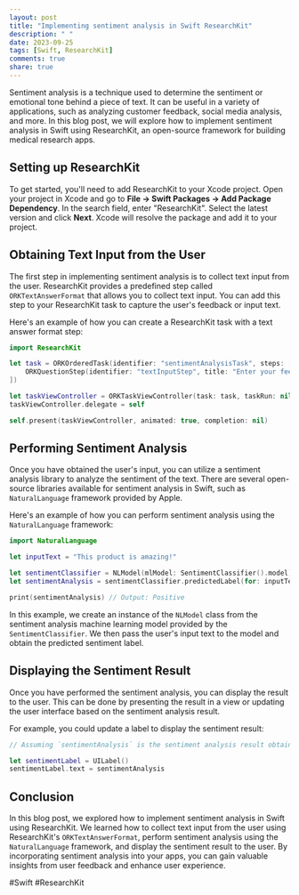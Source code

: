 ```yaml
---
layout: post
title: "Implementing sentiment analysis in Swift ResearchKit"
description: " "
date: 2023-09-25
tags: [Swift, ResearchKit]
comments: true
share: true
---
```


Sentiment analysis is a technique used to determine the sentiment or emotional tone behind a piece of text. It can be useful in a variety of applications, such as analyzing customer feedback, social media analysis, and more. In this blog post, we will explore how to implement sentiment analysis in Swift using ResearchKit, an open-source framework for building medical research apps.

## Setting up ResearchKit

To get started, you'll need to add ResearchKit to your Xcode project. Open your project in Xcode and go to **File -> Swift Packages -> Add Package Dependency**. In the search field, enter "ResearchKit". Select the latest version and click **Next**. Xcode will resolve the package and add it to your project.

## Obtaining Text Input from the User

The first step in implementing sentiment analysis is to collect text input from the user. ResearchKit provides a predefined step called `ORKTextAnswerFormat` that allows you to collect text input. You can add this step to your ResearchKit task to capture the user's feedback or input text.

Here's an example of how you can create a ResearchKit task with a text answer format step:

```swift
import ResearchKit

let task = ORKOrderedTask(identifier: "sentimentAnalysisTask", steps: [
    ORKQuestionStep(identifier: "textInputStep", title: "Enter your feedback", answer: ORKTextAnswerFormat(maximumLength: 500))
])

let taskViewController = ORKTaskViewController(task: task, taskRun: nil)
taskViewController.delegate = self

self.present(taskViewController, animated: true, completion: nil)
```

## Performing Sentiment Analysis

Once you have obtained the user's input, you can utilize a sentiment analysis library to analyze the sentiment of the text. There are several open-source libraries available for sentiment analysis in Swift, such as `NaturalLanguage` framework provided by Apple.

Here's an example of how you can perform sentiment analysis using the `NaturalLanguage` framework:

```swift
import NaturalLanguage

let inputText = "This product is amazing!"

let sentimentClassifier = NLModel(mlModel: SentimentClassifier().model)
let sentimentAnalysis = sentimentClassifier.predictedLabel(for: inputText)

print(sentimentAnalysis) // Output: Positive
```

In this example, we create an instance of the `NLModel` class from the sentiment analysis machine learning model provided by the `SentimentClassifier`. We then pass the user's input text to the model and obtain the predicted sentiment label.

## Displaying the Sentiment Result

Once you have performed the sentiment analysis, you can display the result to the user. This can be done by presenting the result in a view or updating the user interface based on the sentiment analysis result.

For example, you could update a label to display the sentiment result:

```swift
// Assuming `sentimentAnalysis` is the sentiment analysis result obtained previously

let sentimentLabel = UILabel()
sentimentLabel.text = sentimentAnalysis
```

## Conclusion

In this blog post, we explored how to implement sentiment analysis in Swift using ResearchKit. We learned how to collect text input from the user using ResearchKit's `ORKTextAnswerFormat`, perform sentiment analysis using the `NaturalLanguage` framework, and display the sentiment result to the user. By incorporating sentiment analysis into your apps, you can gain valuable insights from user feedback and enhance user experience.

#Swift #ResearchKit